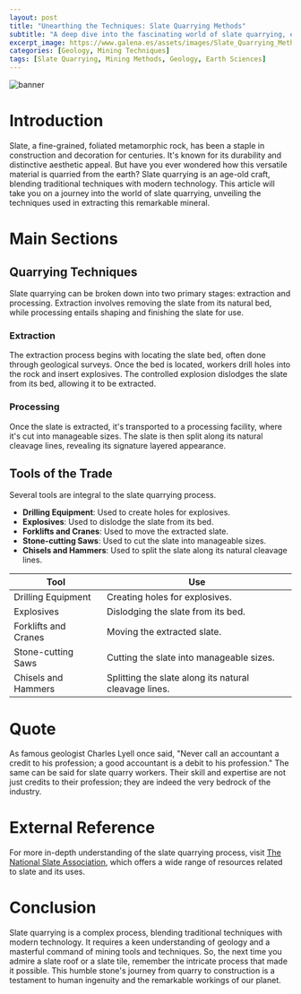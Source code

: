 ```yaml
---
layout: post
title: "Unearthing the Techniques: Slate Quarrying Methods"
subtitle: "A deep dive into the fascinating world of slate quarrying, exploring the techniques used in extracting this versatile mineral."
excerpt_image: https://www.galena.es/assets/images/Slate_Quarrying_Methods.png
categories: [Geology, Mining Techniques]
tags: [Slate Quarrying, Mining Methods, Geology, Earth Sciences]
---
```


![banner](https://www.galena.es/assets/images/Slate_Quarrying_Methods.png "An informative illustration depicting various slate quarrying methods, showcasing tools and techniques used in the extraction process, aimed at geology enthusiasts and educators.")

# Introduction

Slate, a fine-grained, foliated metamorphic rock, has been a staple in construction and decoration for centuries. It's known for its durability and distinctive aesthetic appeal. But have you ever wondered how this versatile material is quarried from the earth? Slate quarrying is an age-old craft, blending traditional techniques with modern technology. This article will take you on a journey into the world of slate quarrying, unveiling the techniques used in extracting this remarkable mineral.

# Main Sections

## Quarrying Techniques

Slate quarrying can be broken down into two primary stages: extraction and processing. Extraction involves removing the slate from its natural bed, while processing entails shaping and finishing the slate for use.

### Extraction

The extraction process begins with locating the slate bed, often done through geological surveys. Once the bed is located, workers drill holes into the rock and insert explosives. The controlled explosion dislodges the slate from its bed, allowing it to be extracted.

### Processing

Once the slate is extracted, it's transported to a processing facility, where it's cut into manageable sizes. The slate is then split along its natural cleavage lines, revealing its signature layered appearance. 

## Tools of the Trade

Several tools are integral to the slate quarrying process. 

- **Drilling Equipment**: Used to create holes for explosives.
- **Explosives**: Used to dislodge the slate from its bed.
- **Forklifts and Cranes**: Used to move the extracted slate.
- **Stone-cutting Saws**: Used to cut the slate into manageable sizes.
- **Chisels and Hammers**: Used to split the slate along its natural cleavage lines.

| Tool                | Use                                                                 |
|---------------------|---------------------------------------------------------------------|
| Drilling Equipment  | Creating holes for explosives.                                       |
| Explosives          | Dislodging the slate from its bed.                                  |
| Forklifts and Cranes| Moving the extracted slate.                                         |
| Stone-cutting Saws  | Cutting the slate into manageable sizes.                            |
| Chisels and Hammers | Splitting the slate along its natural cleavage lines.               |

# Quote

As famous geologist Charles Lyell once said, "Never call an accountant a credit to his profession; a good accountant is a debit to his profession." The same can be said for slate quarry workers. Their skill and expertise are not just credits to their profession; they are indeed the very bedrock of the industry.

# External Reference

For more in-depth understanding of the slate quarrying process, visit [The National Slate Association](https://www.slateassociation.org/), which offers a wide range of resources related to slate and its uses.

# Conclusion

Slate quarrying is a complex process, blending traditional techniques with modern technology. It requires a keen understanding of geology and a masterful command of mining tools and techniques. So, the next time you admire a slate roof or a slate tile, remember the intricate process that made it possible. This humble stone's journey from quarry to construction is a testament to human ingenuity and the remarkable workings of our planet.